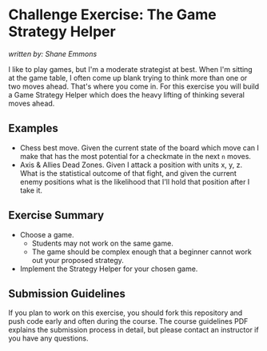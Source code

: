 # Challenge Exercise: The Game Strategy Helper

_written by: Shane Emmons_

I like to play games, but I'm a moderate strategist at best. When I'm
sitting at the game table, I often come up blank trying to think
more than one or two moves ahead. That's where you come in. For this
exercise you will build a Game Strategy Helper which does the heavy
lifting of thinking several moves ahead.

## Examples

- Chess best move. Given the current state of the board which move can I
make that has the most potential for a checkmate in the next `n` moves.
- Axis & Allies Dead Zones. Given I attack a position with units x, y, z.
What is the statistical outcome of that fight, and given the current
enemy positions what is the likelihood that I'll hold that position after
I take it.

## Exercise Summary

- Choose a game.
  - Students may not work on the same game.
  - The game should be complex enough that a beginner cannot work out your
    proposed strategy.
- Implement the Strategy Helper for your chosen game.

## Submission Guidelines

If you plan to work on this exercise, you should fork this repository 
and push code early and often during the course. The course 
guidelines PDF explains the submission process in detail, but please 
contact an instructor if you have any questions.
